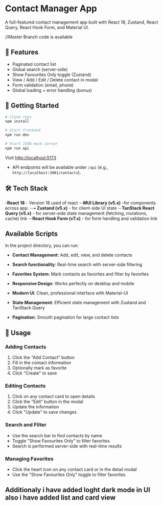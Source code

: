 # Contact Manager App

A full-featured contact management app built with React 18, Zustand, React Query, React Hook Form, and Material UI.

 //Master Branch code is available 


## 🧠 Features

- Paginated contact list
- Global search (server-side)
- Show Favourites Only toggle (Zustand)
- View / Add / Edit / Delete contact in modal
- Form validation (email, phone)
- Global loading + error handling (bonus)

## 🚀 Getting Started

```bash
# Clone repo
npm install

# Start frontend
npm run dev

# Start JSON mock server
npm run api
```

Visit [http://localhost:5173](http://localhost:5173)
- API endpoints will be available under `/api` (e.g., `http://localhost:3001/contacts`).


## 🛠 Tech Stack
-**React 18** - Version 18 used of react
--**MUI Library (v5.x)** -for components across app. 
--**• Zustand (v5.x)**  - for client-side UI state 
--**TanStack React Query (v5.x)** - for server-side state management (fetching, mutations, cache) link
--**React Hook Form (v7.x)** - for form handling and validation link
   


## Available Scripts

In the project directory, you can run:

- **Contact Management**: Add, edit, view, and delete contacts
- **Search functionality**: Real-time search with server-side filtering
- **Favorites System**: Mark contacts as favorites and filter by favorites
- **Responsive Design**: Works perfectly on desktop and mobile

- **Modern UI**: Clean, professional interface with Material-UI
- **State Management**: Efficient state management with Zustand and TanStack Query
- **Pagination**: Smooth pagination for large contact lists



## 🎯 Usage

### Adding Contacts
1. Click the "Add Contact" button
2. Fill in the contact information
3. Optionally mark as favorite
4. Click "Create" to save

### Editing Contacts
1. Click on any contact card to open details
2. Click the "Edit" button in the modal
3. Update the information
4. Click "Update" to save changes

### Search and Filter
- Use the search bar to find contacts by name
- Toggle "Show Favourites Only" to filter favorites
- Search is performed server-side with real-time results

### Managing Favorites
- Click the heart icon on any contact card or in the detail modal
- Use the "Show Favourites Only" toggle to filter favorites


## Additionaly i have added loght dark mode in UI also i have added list and card view